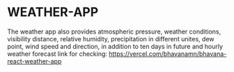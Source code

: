 # WEATHER-APP
The weather app also provides atmospheric pressure, weather conditions, visibility distance, relative humidity, precipitation in different unites, dew point, wind speed and direction, in addition to ten days in future and hourly weather forecast
link for checking: https://vercel.com/bhavanamn/bhavana-react-weather-app
